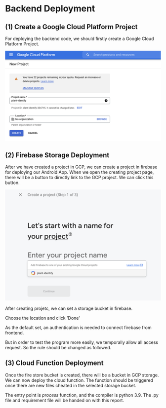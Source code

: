 

# Backend Deployment



## (1) Create a Google Cloud Platform Project

For deploying the backend code, we should firstly create a Google Cloud Platform Project.

![creat_project](https://github.com/penguin9360/MMS_Final_Project/blob/main/Backend/Figures/creat_project.png?raw=true)



## (2) Firebase Storage Deployment

After we have created a project in GCP, we can create a project in firebase for deploying our Android App. When we open the creating project page, there will be a button to directly link to the GCP project. We can click this button.

![creat_project](https://github.com/penguin9360/MMS_Final_Project/blob/main/Backend/Figures/firebase.png)

After creating projetc, we can set a storage bucket in firebase.



Choose the location and click 'Done'



As the default set, an authentication is needed to connect firebase from frontend. 



But in order to test the program more easily, we temporally allow all access request. So the rule should be changed as followed.



## (3) Cloud Function Deployment

Once the fire store bucket is created, there will be a bucket in GCP storage. We can now deploy the cloud function. The function should be triggered once there are new files cheated in the selected storage bucket.



The entry point is $process$ function, and the compiler is python 3.9. The .py file and requirement file will be handed on with this report.
